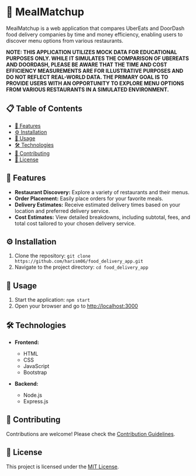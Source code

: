 # 🍔 MealMatchup

MealMatchup is a web application that compares UberEats and DoorDash food delivery companies by time and money efficiency, enabling users to discover menu options from various restaurants.

**NOTE: THIS APPLICATION UTILIZES MOCK DATA FOR EDUCATIONAL PURPOSES ONLY. WHILE IT SIMULATES THE COMPARISON OF UBEREATS AND DOORDASH, PLEASE BE AWARE THAT THE TIME AND COST EFFICIENCY MEASUREMENTS ARE FOR ILLUSTRATIVE PURPOSES AND DO NOT REFLECT REAL-WORLD DATA. THE PRIMARY GOAL IS TO PROVIDE USERS WITH AN OPPORTUNITY TO EXPLORE MENU OPTIONS FROM VARIOUS RESTAURANTS IN A SIMULATED ENVIRONMENT.**

## 📋 Table of Contents

- [🌟 Features](#-features)
- [⚙️ Installation](#%EF%B8%8F-installation)
- [🚀 Usage](#-usage)
- [🛠️ Technologies](#%EF%B8%8F-technologies)
- [🤝 Contributing](#-contributing)
- [📝 License](#-license)

## 🌟 Features

- **Restaurant Discovery:** Explore a variety of restaurants and their menus.
- **Order Placement:** Easily place orders for your favorite meals.
- **Delivery Estimates:** Receive estimated delivery times based on your location and preferred delivery service.
- **Cost Estimates:** View detailed breakdowns, including subtotal, fees, and total cost tailored to your chosen delivery service.

## ⚙️ Installation

1. Clone the repository: `git clone https://github.com/harism06/food_delivery_app.git`
2. Navigate to the project directory: `cd food_delivery_app`

## 🚀 Usage

1. Start the application: `npm start`
2. Open your browser and go to [http://localhost:3000](http://localhost:3000)

## 🛠️ Technologies

- **Frontend:**

  - HTML
  - CSS
  - JavaScript
  - Bootstrap

- **Backend:**

  - Node.js
  - Express.js

## 🤝 Contributing

Contributions are welcome! Please check the [Contribution Guidelines](CONTRIBUTING.md).

## 📝 License

This project is licensed under the [MIT License](LICENSE).
